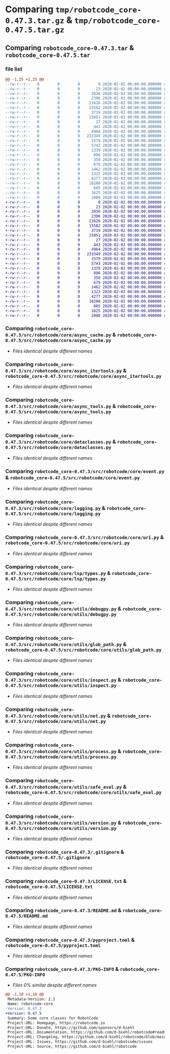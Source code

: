 # Comparing `tmp/robotcode_core-0.47.3.tar.gz` & `tmp/robotcode_core-0.47.5.tar.gz`

## Comparing `robotcode_core-0.47.3.tar` & `robotcode_core-0.47.5.tar`

### file list

```diff
@@ -1,25 +1,25 @@
--rw-r--r--   0        0        0        0 2020-02-02 00:00:00.000000 robotcode_core-0.47.3/src/robotcode/core/__init__.py
--rw-r--r--   0        0        0       23 2020-02-02 00:00:00.000000 robotcode_core-0.47.3/src/robotcode/core/__version__.py
--rw-r--r--   0        0        0     2036 2020-02-02 00:00:00.000000 robotcode_core-0.47.3/src/robotcode/core/async_cache.py
--rw-r--r--   0        0        0     2396 2020-02-02 00:00:00.000000 robotcode_core-0.47.3/src/robotcode/core/async_itertools.py
--rw-r--r--   0        0        0    21626 2020-02-02 00:00:00.000000 robotcode_core-0.47.3/src/robotcode/core/async_tools.py
--rw-r--r--   0        0        0    15582 2020-02-02 00:00:00.000000 robotcode_core-0.47.3/src/robotcode/core/dataclasses.py
--rw-r--r--   0        0        0     3719 2020-02-02 00:00:00.000000 robotcode_core-0.47.3/src/robotcode/core/event.py
--rw-r--r--   0        0        0    15851 2020-02-02 00:00:00.000000 robotcode_core-0.47.3/src/robotcode/core/logging.py
--rw-r--r--   0        0        0       27 2020-02-02 00:00:00.000000 robotcode_core-0.47.3/src/robotcode/core/py.typed
--rw-r--r--   0        0        0      443 2020-02-02 00:00:00.000000 robotcode_core-0.47.3/src/robotcode/core/types.py
--rw-r--r--   0        0        0     4964 2020-02-02 00:00:00.000000 robotcode_core-0.47.3/src/robotcode/core/uri.py
--rw-r--r--   0        0        0   233349 2020-02-02 00:00:00.000000 robotcode_core-0.47.3/src/robotcode/core/lsp/types.py
--rw-r--r--   0        0        0     1579 2020-02-02 00:00:00.000000 robotcode_core-0.47.3/src/robotcode/core/utils/debugpy.py
--rw-r--r--   0        0        0     5743 2020-02-02 00:00:00.000000 robotcode_core-0.47.3/src/robotcode/core/utils/glob_path.py
--rw-r--r--   0        0        0     1339 2020-02-02 00:00:00.000000 robotcode_core-0.47.3/src/robotcode/core/utils/inspect.py
--rw-r--r--   0        0        0      896 2020-02-02 00:00:00.000000 robotcode_core-0.47.3/src/robotcode/core/utils/net.py
--rw-r--r--   0        0        0      350 2020-02-02 00:00:00.000000 robotcode_core-0.47.3/src/robotcode/core/utils/path.py
--rw-r--r--   0        0        0      679 2020-02-02 00:00:00.000000 robotcode_core-0.47.3/src/robotcode/core/utils/process.py
--rw-r--r--   0        0        0     1462 2020-02-02 00:00:00.000000 robotcode_core-0.47.3/src/robotcode/core/utils/safe_eval.py
--rw-r--r--   0        0        0     1322 2020-02-02 00:00:00.000000 robotcode_core-0.47.3/src/robotcode/core/utils/version.py
--rw-r--r--   0        0        0     4277 2020-02-02 00:00:00.000000 robotcode_core-0.47.3/.gitignore
--rw-r--r--   0        0        0    10280 2020-02-02 00:00:00.000000 robotcode_core-0.47.3/LICENSE.txt
--rw-r--r--   0        0        0      685 2020-02-02 00:00:00.000000 robotcode_core-0.47.3/README.md
--rw-r--r--   0        0        0     1625 2020-02-02 00:00:00.000000 robotcode_core-0.47.3/pyproject.toml
--rw-r--r--   0        0        0     2008 2020-02-02 00:00:00.000000 robotcode_core-0.47.3/PKG-INFO
+-rw-r--r--   0        0        0        0 2020-02-02 00:00:00.000000 robotcode_core-0.47.5/src/robotcode/core/__init__.py
+-rw-r--r--   0        0        0       23 2020-02-02 00:00:00.000000 robotcode_core-0.47.5/src/robotcode/core/__version__.py
+-rw-r--r--   0        0        0     2036 2020-02-02 00:00:00.000000 robotcode_core-0.47.5/src/robotcode/core/async_cache.py
+-rw-r--r--   0        0        0     2396 2020-02-02 00:00:00.000000 robotcode_core-0.47.5/src/robotcode/core/async_itertools.py
+-rw-r--r--   0        0        0    21626 2020-02-02 00:00:00.000000 robotcode_core-0.47.5/src/robotcode/core/async_tools.py
+-rw-r--r--   0        0        0    15582 2020-02-02 00:00:00.000000 robotcode_core-0.47.5/src/robotcode/core/dataclasses.py
+-rw-r--r--   0        0        0     3719 2020-02-02 00:00:00.000000 robotcode_core-0.47.5/src/robotcode/core/event.py
+-rw-r--r--   0        0        0    15851 2020-02-02 00:00:00.000000 robotcode_core-0.47.5/src/robotcode/core/logging.py
+-rw-r--r--   0        0        0       27 2020-02-02 00:00:00.000000 robotcode_core-0.47.5/src/robotcode/core/py.typed
+-rw-r--r--   0        0        0      443 2020-02-02 00:00:00.000000 robotcode_core-0.47.5/src/robotcode/core/types.py
+-rw-r--r--   0        0        0     4964 2020-02-02 00:00:00.000000 robotcode_core-0.47.5/src/robotcode/core/uri.py
+-rw-r--r--   0        0        0   233349 2020-02-02 00:00:00.000000 robotcode_core-0.47.5/src/robotcode/core/lsp/types.py
+-rw-r--r--   0        0        0     1579 2020-02-02 00:00:00.000000 robotcode_core-0.47.5/src/robotcode/core/utils/debugpy.py
+-rw-r--r--   0        0        0     5743 2020-02-02 00:00:00.000000 robotcode_core-0.47.5/src/robotcode/core/utils/glob_path.py
+-rw-r--r--   0        0        0     1339 2020-02-02 00:00:00.000000 robotcode_core-0.47.5/src/robotcode/core/utils/inspect.py
+-rw-r--r--   0        0        0      896 2020-02-02 00:00:00.000000 robotcode_core-0.47.5/src/robotcode/core/utils/net.py
+-rw-r--r--   0        0        0      350 2020-02-02 00:00:00.000000 robotcode_core-0.47.5/src/robotcode/core/utils/path.py
+-rw-r--r--   0        0        0      679 2020-02-02 00:00:00.000000 robotcode_core-0.47.5/src/robotcode/core/utils/process.py
+-rw-r--r--   0        0        0     1462 2020-02-02 00:00:00.000000 robotcode_core-0.47.5/src/robotcode/core/utils/safe_eval.py
+-rw-r--r--   0        0        0     1322 2020-02-02 00:00:00.000000 robotcode_core-0.47.5/src/robotcode/core/utils/version.py
+-rw-r--r--   0        0        0     4277 2020-02-02 00:00:00.000000 robotcode_core-0.47.5/.gitignore
+-rw-r--r--   0        0        0    10280 2020-02-02 00:00:00.000000 robotcode_core-0.47.5/LICENSE.txt
+-rw-r--r--   0        0        0      685 2020-02-02 00:00:00.000000 robotcode_core-0.47.5/README.md
+-rw-r--r--   0        0        0     1625 2020-02-02 00:00:00.000000 robotcode_core-0.47.5/pyproject.toml
+-rw-r--r--   0        0        0     2008 2020-02-02 00:00:00.000000 robotcode_core-0.47.5/PKG-INFO
```

### Comparing `robotcode_core-0.47.3/src/robotcode/core/async_cache.py` & `robotcode_core-0.47.5/src/robotcode/core/async_cache.py`

 * *Files identical despite different names*

### Comparing `robotcode_core-0.47.3/src/robotcode/core/async_itertools.py` & `robotcode_core-0.47.5/src/robotcode/core/async_itertools.py`

 * *Files identical despite different names*

### Comparing `robotcode_core-0.47.3/src/robotcode/core/async_tools.py` & `robotcode_core-0.47.5/src/robotcode/core/async_tools.py`

 * *Files identical despite different names*

### Comparing `robotcode_core-0.47.3/src/robotcode/core/dataclasses.py` & `robotcode_core-0.47.5/src/robotcode/core/dataclasses.py`

 * *Files identical despite different names*

### Comparing `robotcode_core-0.47.3/src/robotcode/core/event.py` & `robotcode_core-0.47.5/src/robotcode/core/event.py`

 * *Files identical despite different names*

### Comparing `robotcode_core-0.47.3/src/robotcode/core/logging.py` & `robotcode_core-0.47.5/src/robotcode/core/logging.py`

 * *Files identical despite different names*

### Comparing `robotcode_core-0.47.3/src/robotcode/core/uri.py` & `robotcode_core-0.47.5/src/robotcode/core/uri.py`

 * *Files identical despite different names*

### Comparing `robotcode_core-0.47.3/src/robotcode/core/lsp/types.py` & `robotcode_core-0.47.5/src/robotcode/core/lsp/types.py`

 * *Files identical despite different names*

### Comparing `robotcode_core-0.47.3/src/robotcode/core/utils/debugpy.py` & `robotcode_core-0.47.5/src/robotcode/core/utils/debugpy.py`

 * *Files identical despite different names*

### Comparing `robotcode_core-0.47.3/src/robotcode/core/utils/glob_path.py` & `robotcode_core-0.47.5/src/robotcode/core/utils/glob_path.py`

 * *Files identical despite different names*

### Comparing `robotcode_core-0.47.3/src/robotcode/core/utils/inspect.py` & `robotcode_core-0.47.5/src/robotcode/core/utils/inspect.py`

 * *Files identical despite different names*

### Comparing `robotcode_core-0.47.3/src/robotcode/core/utils/net.py` & `robotcode_core-0.47.5/src/robotcode/core/utils/net.py`

 * *Files identical despite different names*

### Comparing `robotcode_core-0.47.3/src/robotcode/core/utils/process.py` & `robotcode_core-0.47.5/src/robotcode/core/utils/process.py`

 * *Files identical despite different names*

### Comparing `robotcode_core-0.47.3/src/robotcode/core/utils/safe_eval.py` & `robotcode_core-0.47.5/src/robotcode/core/utils/safe_eval.py`

 * *Files identical despite different names*

### Comparing `robotcode_core-0.47.3/src/robotcode/core/utils/version.py` & `robotcode_core-0.47.5/src/robotcode/core/utils/version.py`

 * *Files identical despite different names*

### Comparing `robotcode_core-0.47.3/.gitignore` & `robotcode_core-0.47.5/.gitignore`

 * *Files identical despite different names*

### Comparing `robotcode_core-0.47.3/LICENSE.txt` & `robotcode_core-0.47.5/LICENSE.txt`

 * *Files identical despite different names*

### Comparing `robotcode_core-0.47.3/README.md` & `robotcode_core-0.47.5/README.md`

 * *Files identical despite different names*

### Comparing `robotcode_core-0.47.3/pyproject.toml` & `robotcode_core-0.47.5/pyproject.toml`

 * *Files identical despite different names*

### Comparing `robotcode_core-0.47.3/PKG-INFO` & `robotcode_core-0.47.5/PKG-INFO`

 * *Files 0% similar despite different names*

```diff
@@ -1,10 +1,10 @@
 Metadata-Version: 2.1
 Name: robotcode-core
-Version: 0.47.3
+Version: 0.47.5
 Summary: Some core classes for RobotCode
 Project-URL: Homepage, https://robotcode.io
 Project-URL: Donate, https://github.com/sponsors/d-biehl
 Project-URL: Documentation, https://github.com/d-biehl/robotcode#readme
 Project-URL: Changelog, https://github.com/d-biehl/robotcode/blob/main/CHANGELOG.md
 Project-URL: Issues, https://github.com/d-biehl/robotcode/issues
 Project-URL: Source, https://github.com/d-biehl/robotcode
```

